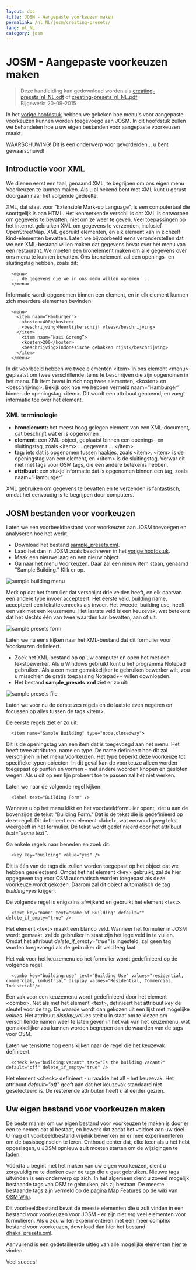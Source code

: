 ```yaml
---
layout: doc
title: JOSM - Aangepaste voorkeuzen maken
permalink: /nl_NL/josm/creating-presets/
lang: nl_NL
category: josm
---
```


JOSM - Aangepaste voorkeuzen maken
=======================

> Deze handleiding kan gedownload worden als [creating-presets_nl_NL.odt](/files/creating-presets_nl_NL.odt) of [creating-presets_nl_NL.pdf](/files/creating-presets_nl_NL.pdf)  
> Bijgewerkt 20-09-2015  

In het [vorige hoofdstuk](/nl_NL/josm/josm-presets) hebben we gekeken hoe menu's voor aangepaste voorkeuzen kunnen worden toegevoegd aan JOSM. In dit hoofdstuk zullen we behandelen hoe u uw eigen bestanden voor aangepaste voorkeuzen maakt.  

WAARSCHUWING! Dit is een onderwerp voor gevorderden... u bent gewaarschuwd!  

Introductie voor XML
-------------------

We dienen eerst een taal, genaamd XML, te begrijpen om ons eigen menu Voorkeuzen te kunnen maken. Als u al bekend bent met XML kunt u gerust doorgaan naar het volgende gedeelte.  

XML, dat staat voor “Extensible Mark-up Language”, is een computertaal die soortgelijk is aan HTML. Het kenmerkende verschil is dat XML is ontworpen om gegevens te bevatten, niet om ze weer te geven. Veel toepassingen op het internet gebruiken XML om gegevens te verzenden, inclusief OpenStreetMap. XML gebruikt elementen, en elk element kan in zichzelf kind-elementen bevatten. Laten we bijvoorbeeld eens veronderstellen dat we een XML-bestand willen maken dat gegevens bevat over het menu van een restaurant.  We moeten een bronelement maken om alle gegevens over ons menu te kunnen bevatten. Ons bronelement zal een openings- en sluitingstag hebben, zoals dit:

      <menu>
      ... de gegevens die we in ons menu willen opnemen ...
      </menu>

Informatie wordt opgenomen binnen een element, en in elk element kunnen zich meerdere elementen bevinden.  

      <menu>
        <item naam=“Hamburger”>
          <kosten>400</kosten>
          <beschrijving>Heerlijke schijf vlees</beschrijving>
        </item>
          <item naam=“Nasi Goreng”>
          <kosten>200</kosten>
          <beschrijving>Indonesische gebakken rijst</beschrijving>
        </item>
      </menu>

In dit voorbeeld hebben we twee elementen &lt;item&gt; in ons element &lt;menu&gt; geplaatst om twee verschillende items te beschrijven die zijn opgenomen in het menu. Elk item bevat in zich nog twee elementen, &lt;kosten&gt; en &lt;beschrijving&gt;. Bekijk ook hoe we hebben vermeld naam=”Hamburger” binnen de openingstag &lt;item&gt;. Dit wordt een attribuut genoemd, en voegt informatie toe over het element.


### XML terminologie

- **bronelement:** het meest hoog gelegen element van een XML-document, dat beschrijft wat er is opgenomen  
- **element:** een XML-object, geplaatst binnen een openings- en sluitingstag, zoals &lt;item&gt; ... gegevens ... &lt;/item&gt;  
- **tag:** iets dat is opgenomen tussen haakjes, zoals &lt;item&gt;. &lt;item&gt; is de openingstag van een element, en &lt;/item&gt; is de sluitingstag. Verwar dit niet met tags voor OSM tags, die een andere betekenis hebben.  
- **attribuut:** een stukje informatie dat is opgenomen binnen een tag, zoals naam=“Hamburger”  

XML gebruiken om gegevens te bevatten en te verzenden is fantastisch, omdat het eenvoudig is te begrijpen door computers.  


JOSM bestanden voor voorkeuzen
-------------------

Laten we een voorbeeldbestand voor voorkeuzen aan JOSM toevoegen en analyseren hoe het werkt.  

- Download het bestand [sample_presets.xml](/files/sample_presets.xml).  
- Laad het dan in JOSM zoals beschreven in het [vorige hoofdstuk](/nl_NL/josm/josm-presets).  
- Maak een nieuwe laag en een nieuw object.  
- Ga naar het menu Voorkeuzen. Daar zal een nieuw item staan, genaamd "Sample Building." Klik er op.  

![sample building menu][]

Merk op dat het formulier dat verschijnt drie velden heeft, en elk daarvan een andere type invoer accepteert. Het eerste veld, building name, accepteert een teksttekenreeks als invoer. Het tweede, building use, heeft een vak met een keuzemenu. Het laatste veld is een keuzevak, wat betekent dat het slechts één van twee waarden kan bevatten, aan of uit.

![sample presets form][]

Laten we nu eens kijken naar het XML-bestand dat dit formulier voor Voorkeuzen definieert.

- Zoek het XML-bestand op op uw computer en open het met een tekstbewerker. Als u Windows gebruikt kunt u het programma Notepad gebruiken. Als u een meer gemakkelijker te gebruiken bewerker wilt, zou u misschien de gratis toepassing Notepad++ willen downloaden.  
- Het bestand **sample_presets.xml** ziet er zo uit:  

![sample presets file][]

Laten we voor nu de eerste zes regels en de laatste even negeren en focussen op alles tussen de tags &lt;item&gt;.

De eerste regels ziet er zo uit:

      <item name="Sample Building" type="node,closedway">

Dit is de openingstag van een item dat is toegevoegd aan het menu. Het heeft twee attributen, name en type. De name definieert hoe dit zal verschijnen in het menu Voorkeuzen. Het type beperkt deze voorkeuze tot specifieke typen objecten. In dit geval kan de voorkeuze alleen worden toegepast op punten en vormen - met andere woorden knopen en gesloten wegen. Als u dit op een lijn probeert toe te passen zal het niet werken.  

Laten we naar de volgende regel kijken:  

      <label text="Building Form" />

Wanneer u op het menu klikt en het voorbeeldformulier opent, ziet u aan de bovenzijde de tekst "Building Form." Dat is de tekst die is gedefinieerd op deze regel. Dit definieert een element &lt;label&gt;, wat eenvoudigweg tekst weergeeft in het formulier. De tekst wordt gedefinieerd door het attribuut *text="some text"*.  

Ga enkele regels naar beneden en zoek dit:  

      <key key="building" value="yes" />

Dit is één van de tags die zullen worden toegepast op het object dat we hebben geselecteerd. Omdat het het element &lt;key&gt; gebruikt, zal de hier opgegeven tag voor OSM automatisch worden toegepast als deze voorkeuze wordt gekozen. Daarom zal dit object automatisch de tag *building=yes* krijgen.  

De volgende regel is enigszins afwijkend en gebruikt het element &lt;text&gt;.  

      <text key="name" text="Name of Building" default="" delete_if_empty="true" />

Het element &lt;text&gt; maakt een blanco veld. Wanneer het formulier in JOSM wordt gemaakt, zal de gebruiker in staat zijn het lege veld in te vullen. Omdat het attribuut *delete_if_empty="true"* is ingesteld, zal geen tag worden toegevoegd als de gebruiker dit veld leeg laat.  

Het vak voor het keuzemenu op het formulier wordt gedefinieerd op de volgende regel:  

      <combo key="building:use" text="Building Use" values="residential, commercial, industrial" display_values="Residential, Commercial, Industrial"/>

Een vak voor een keuzemenu wordt gedefinieerd door het element &lt;combo&gt;. Net als met het element &lt;text&gt;, definieert het attribuut *key* de sleutel voor de tag. De waarde wordt dan gekozen uit een lijst met mogelijke *values*. Het attribuut *display_values* stelt u in staat om te kiezen om verschillende namen weer te laten geven in het vak van het keuzemenu, wat gemakkelijker zou kunnen worden begrepen dan de waarden van de tags voor OSM.  

Laten we tenslotte nog eens kijken naar de regel die het keuzevak definieert.  

      <check key="building:vacant" text="Is the building vacant?" default="off" delete_if_empty="true" />

Het element &lt;check&gt; definieert - u raadde het al! - het keuzevak. Het attribuut *default="off"* geeft aan dat het keuzevak standaard niet geselecteerd is. De resterende attributen heeft u al eerder gezien.  

Uw eigen bestand voor voorkeuzen maken
------------------------------

De beste manier om uw eigen bestand voor voorkeuzen te maken is door er een te nemen dat al bestaat, en bewerk dat zodat het voldoet aan uw doel. U mag dit voorbeeldbestand vrijelijk bewerken en er mee experimenteren om de basisbeginselen te leren. Onthoud echter dat, elke keer als u het hebt opgeslagen, u JOSM opnieuw zult moeten starten om de wijzigingen te laden.  

Vóórdta u begint met het maken van uw eigen voorkeuzen, dient u zorgvuldig na te denken over de tags die u gaat gebruiken. Nieuwe tags uitvinden is een onderwerp op zich. In het algemeen dient u zoveel mogelijk bestaande tags van OSM te gebruiken, als zij bestaan. De meeste bestaande tags zijn vermeld op de [pagina Map Features op de wiki van OSM Wiki](http://wiki.openstreetmap.org/wiki/Map_Features).  

Dit voorbeeldbestand bevat de meeste elementen die u zult vinden in een bestand voor voorkeuzen voor JOSM - er zijn niet erg veel elementen voor formulieren. Als u zou willen experimenteren met een meer complex bestand voor voorkeuzen, download dan hier het bestand [dhaka_presets.xml](/files/dhaka_presets.xml).  

Aanvullend is een gedetailleerde uitleg van alle mogelijke elementen [hier](http://josm.openstreetmap.de/wiki/TaggingPresets) te vinden.  

Veel succes!  


[sample building menu]: /images/josm/sample-building-menu.png
[sample presets form]: /images/josm/sample-presets-form.png
[sample presets file]: /images/josm/sample-presets-file.png